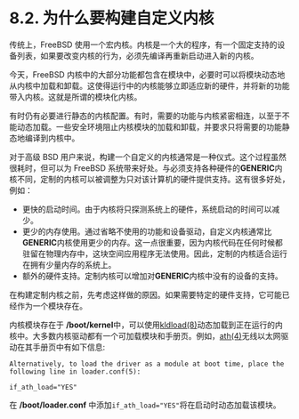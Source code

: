 # 8.2. 为什么要构建自定义内核

传统上，FreeBSD 使用一个宏内核。内核是一个大的程序，有一个固定支持的设备列表，如果要改变内核的行为，必须先编译再重新启动进入新的内核。

今天，FreeBSD 内核中的大部分功能都包含在模块中，必要时可以将模块动态地从内核中加载和卸载。这使得运行中的内核能够立即适应新的硬件，并将新的功能带入内核。这就是所谓的模块化内核。

有时仍有必要进行静态的内核配置。有时，需要的功能与内核紧密相连，以至于不能动态加载。一些安全环境阻止内核模块的加载和卸载，并要求只将需要的功能静态地编译到内核中。

对于高级 BSD 用户来说，构建一个自定义的内核通常是一种仪式。这个过程虽然很耗时，但可以为 FreeBSD 系统带来好处。与必须支持各种硬件的**GENERIC**内核不同，定制的内核可以被调整为只对该计算机的硬件提供支持。这有很多好处，例如：

- 更快的启动时间。由于内核将只探测系统上的硬件，系统启动的时间可以减少。
- 更少的内存使用。通过省略不使用的功能和设备驱动，自定义内核通常比**GENERIC**内核使用更少的内存。这一点很重要，因为内核代码在任何时候都驻留在物理内存中，这块空间应用程序无法使用。因此，定制的内核适合运行在拥有少量内存的系统上。
- 额外的硬件支持。定制内核可以增加对**GENERIC**内核中没有的设备的支持。

在构建定制内核之前，先考虑这样做的原因。如果需要特定的硬件支持，它可能已经作为一个模块存在。

内核模块存在于 **/boot/kernel**中，可以使用[kldload(8)](https://www.freebsd.org/cgi/man.cgi?query=kldload&sektion=8&format=html)动态加载到正在运行的内核中。大多数内核驱动都有一个可加载模块和手册页。例如，[ath(4)](https://www.freebsd.org/cgi/man.cgi?query=ath&sektion=4&format=html)无线以太网驱动在其手册页中有如下信息:
```
Alternatively, to load the driver as a module at boot time, place the
following line in loader.conf(5):
    
if_ath_load="YES"
```
在 **/boot/loader.conf** 中添加`if_ath_load="YES"`将在启动时动态加载该模块。
